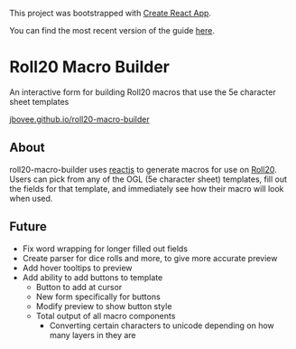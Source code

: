 This project was bootstrapped with [Create React App](https://github.com/facebookincubator/create-react-app).

You can find the most recent version of the guide [here](https://github.com/facebookincubator/create-react-app/blob/master/packages/react-scripts/template/README.md).

# Roll20 Macro Builder
An interactive form for building Roll20 macros that use the 5e character sheet templates

[jbovee.github.io/roll20-macro-builder](https://jbovee.github.io/roll20-macro-builder)

## About
roll20-macro-builder uses [reactjs](https://reactjs.org) to generate macros for use on [Roll20](https://roll20.net).
Users can pick from any of the OGL (5e character sheet) templates, fill out the fields for that template, and immediately see how their macro will look when used.

## Future
- Fix word wrapping for longer filled out fields
- Create parser for dice rolls and more, to give more accurate preview
- Add hover tooltips to preview
- Add ability to add buttons to template
	- Button to add at cursor
	- New form specifically for buttons
	- Modify preview to show button style
	- Total output of all macro components
		- Converting certain characters to unicode depending on how many layers in they are